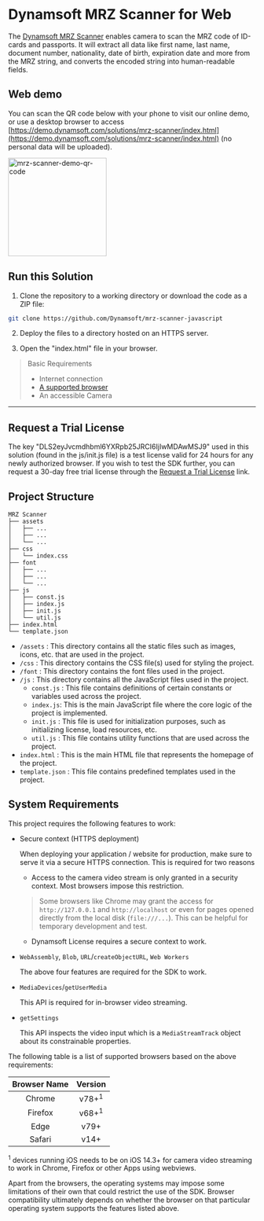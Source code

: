 # Dynamsoft MRZ Scanner for Web

The [Dynamsoft MRZ Scanner](https://www.dynamsoft.com/use-cases/mrz-scanner/?utm_source=mrzdemo&package=js) enables camera to scan the MRZ code of ID-cards and passports. It will extract all data like first name, last name, document number, nationality, date of birth, expiration date and more from the MRZ string, and converts the encoded string into human-readable fields.

## Web demo

You can scan the QR code below with your phone to visit our online demo, or use a desktop browser to access [https://demo.dynamsoft.com/solutions/mrz-scanner/index.html](https://demo.dynamsoft.com/solutions/mrz-scanner/index.html) (no personal data will be uploaded).

<img src="https://www.dynamsoft.com/webres/wwwroot/images/usecases/mrz-scanner/mrz-scanner-demo-qr-code.svg" alt="mrz-scanner-demo-qr-code" width="200"/>

## Run this Solution

1. Clone the repository to a working directory or download the code as a ZIP file:

```sh
git clone https://github.com/Dynamsoft/mrz-scanner-javascript
```

2. Deploy the files to a directory hosted on an HTTPS server.

3. Open the "index.html" file in your browser.

> Basic Requirements
>
>  * Internet connection  
>  * [A supported browser](#system-requirements)
>  * An accessible Camera

-----

## Request a Trial License

The key "DLS2eyJvcmdhbml6YXRpb25JRCI6IjIwMDAwMSJ9" used in this solution (found in the js/init.js file) is a test license valid for 24 hours for any newly authorized browser. If you wish to test the SDK further, you can request a 30-day free trial license through the <a href="https://www.dynamsoft.com/customer/license/trialLicense?product=mrz&utm_source=samples&package=js" target="_blank">Request a Trial License</a> link.

## Project Structure

```text
MRZ Scanner
├── assets
│   ├── ...
│   ├── ...
│   └── ...
├── css
│   └── index.css
├── font
│   ├── ...
│   ├── ...
│   └── ...
├── js
│   ├── const.js
│   ├── index.js
│   ├── init.js
│   └── util.js
├── index.html
└── template.json
```

 * `/assets` : This directory contains all the static files such as images, icons, etc. that are used in the project.
 * `/css` : This directory contains the CSS file(s) used for styling the project.
 * `/font` : This directory contains the font files used in the project.
 * `/js` : This directory contains all the JavaScript files used in the project.
   * `const.js` : This file contains definitions of certain constants or variables used across the project.
   * `index.js`: This is the main JavaScript file where the core logic of the project is implemented.
   * `init.js` : This file is used for initialization purposes, such as initializing license, load resources, etc.
   * `util.js` : This file contains utility functions that are used across the project.
 * `index.html` : This is the main HTML file that represents the homepage of the project.
 * `template.json` : This file contains predefined templates used in the project.

## System Requirements

This project requires the following features to work:

- Secure context (HTTPS deployment)

  When deploying your application / website for production, make sure to serve it via a secure HTTPS connection. This is required for two reasons
  
  - Access to the camera video stream is only granted in a security context. Most browsers impose this restriction.
  > Some browsers like Chrome may grant the access for `http://127.0.0.1` and `http://localhost` or even for pages opened directly from the local disk (`file:///...`). This can be helpful for temporary development and test.
  
  - Dynamsoft License requires a secure context to work.

- `WebAssembly`, `Blob`, `URL`/`createObjectURL`, `Web Workers`

  The above four features are required for the SDK to work.

- `MediaDevices`/`getUserMedia`

  This API is required for in-browser video streaming.

- `getSettings`

  This API inspects the video input which is a `MediaStreamTrack` object about its constrainable properties.

The following table is a list of supported browsers based on the above requirements:

  | Browser Name |     Version      |
  | :----------: | :--------------: |
  |    Chrome    | v78+<sup>1</sup> |
  |   Firefox    | v68+<sup>1</sup> |
  |     Edge     |       v79+       |
  |    Safari    |       v14+       |

  <sup>1</sup> devices running iOS needs to be on iOS 14.3+ for camera video streaming to work in Chrome, Firefox or other Apps using webviews.

Apart from the browsers, the operating systems may impose some limitations of their own that could restrict the use of the SDK. Browser compatibility ultimately depends on whether the browser on that particular operating system supports the features listed above.
